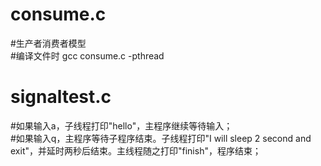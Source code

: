 





# consume.c
#生产者消费者模型  
#编译文件时  gcc consume.c -pthread  

# signaltest.c 
#如果输入a，子线程打印"hello"，主程序继续等待输入；  
#如果输入q，主程序等待子程序结束。子线程打印"I will sleep 2 second and exit"，并延时两秒后结束。主线程随之打印"finish"，程序结束；  
